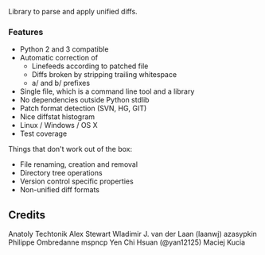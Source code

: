 Library to parse and apply unified diffs.

### Features

 * Python 2 and 3 compatible
 * Automatic correction of
   * Linefeeds according to patched file
   * Diffs broken by stripping trailing whitespace
   * a/ and b/ prefixes
 * Single file, which is a command line tool and a library
 * No dependencies outside Python stdlib
 * Patch format detection (SVN, HG, GIT)
 * Nice diffstat histogram
 * Linux / Windows / OS X
 * Test coverage

Things that don't work out of the box:

 * File renaming, creation and removal
 * Directory tree operations
 * Version control specific properties
 * Non-unified diff formats

## Credits

Anatoly Techtonik
Alex Stewart
Wladimir J. van der Laan (laanwj)
azasypkin
Philippe Ombredanne
mspncp
Yen Chi Hsuan (@yan12125)
Maciej Kucia
